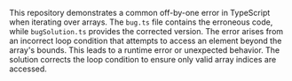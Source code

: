 This repository demonstrates a common off-by-one error in TypeScript when iterating over arrays. The `bug.ts` file contains the erroneous code, while `bugSolution.ts` provides the corrected version.  The error arises from an incorrect loop condition that attempts to access an element beyond the array's bounds. This leads to a runtime error or unexpected behavior. The solution corrects the loop condition to ensure only valid array indices are accessed.